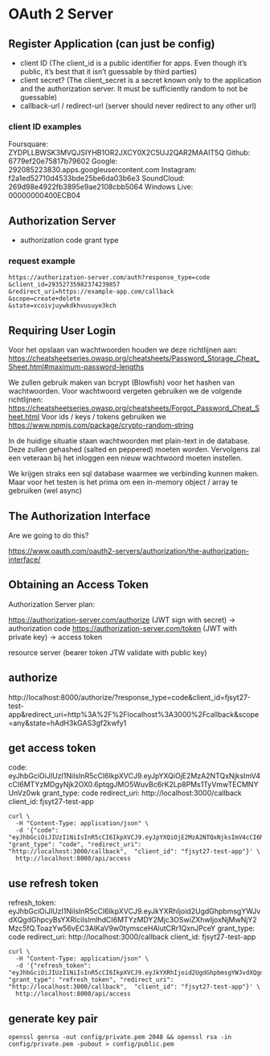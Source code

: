 # OAuth 2 Server

## Register Application (can just be config)
  - client ID (The client_id is a public identifier for apps. Even though it’s public, it’s best that it isn’t guessable by third parties)
  - client secret? (The client_secret is a secret known only to the application and the authorization server. It must be sufficiently random to not be guessable)
  - callback-url / redirect-url (server should never redirect to any other url)

### client ID examples
Foursquare: ZYDPLLBWSK3MVQJSIYHB1OR2JXCY0X2C5UJ2QAR2MAAIT5Q
Github: 6779ef20e75817b79602
Google: 292085223830.apps.googleusercontent.com
Instagram: f2a1ed52710d4533bde25be6da03b6e3
SoundCloud: 269d98e4922fb3895e9ae2108cbb5064
Windows Live: 00000000400ECB04


## Authorization Server 
 - authorization code grant type


### request example
```
https://authorization-server.com/auth?response_type=code
&client_id=29352735982374239857
&redirect_uri=https://example-app.com/callback
&scope=create+delete
&state=xcoivjuywkdkhvusuye3kch
```

## Requiring User Login

Voor het opslaan van wachtwoorden houden we deze richtlijnen aan: https://cheatsheetseries.owasp.org/cheatsheets/Password_Storage_Cheat_Sheet.html#maximum-password-lengths

We zullen gebruik maken van bcrypt (Blowfish) voor het hashen van wachtwoorden.
Voor wachtwoord vergeten gebruiken we de volgende richtlijnen: https://cheatsheetseries.owasp.org/cheatsheets/Forgot_Password_Cheat_Sheet.html
Voor ids / keys / tokens gebruiken we https://www.npmjs.com/package/crypto-random-string

In de huidige situatie staan wachtwoorden met plain-text in de database. Deze zullen gehashed (salted en peppered) moeten worden. Vervolgens zal een veteraan bij het inloggen een nieuw wachtwoord moeten instellen.

We krijgen straks een sql database waarmee we verbinding kunnen maken. Maar voor het testen is het prima om een in-memory object / array te gebruiken (wel async)


## The Authorization Interface
 Are we going to do this?

 https://www.oauth.com/oauth2-servers/authorization/the-authorization-interface/


## Obtaining an Access Token




Authorization Server 
plan:

https://authorization-server.com/authorize (JWT sign with secret) -> authorization code
https://authorization-server.com/token (JWT with private key) -> access token

resource server (bearer token JTW validate with public key)

## authorize
http://localhost:8000/authorize/?response_type=code&client_id=fjsyt27-test-app&redirect_uri=http%3A%2F%2Flocalhost%3A3000%2Fcallback&scope=any&state=hAdH3kGAS3gf2kwfy1


## get access token

code:         eyJhbGciOiJIUzI1NiIsInR5cCI6IkpXVCJ9.eyJpYXQiOjE2MzA2NTQxNjksImV4cCI6MTYzMDgyNjk2OX0.6ptqgJMO5WuvBc6rK2Lp8PMs1TyVmwTECMNYUnVz0wk
grant_type:   code
redirect_uri: http://localhost:3000/callback
client_id:    fjsyt27-test-app

```
curl \
  -H "Content-Type: application/json" \
  -d '{"code": "eyJhbGciOiJIUzI1NiIsInR5cCI6IkpXVCJ9.eyJpYXQiOjE2MzA2NTQxNjksImV4cCI6MTYzMDgyNjk2OX0.6ptqgJMO5WuvBc6rK2Lp8PMs1TyVmwTECMNYUnVz0wk", "grant_type": "code", "redirect_uri": "http://localhost:3000/callback",  "client_id": "fjsyt27-test-app"}' \
  http://localhost:8000/api/access
```

## use refresh token

refresh_token: eyJhbGciOiJIUzI1NiIsInR5cCI6IkpXVCJ9.eyJkYXRhIjoid2UgdGhpbmsgYWJvdXQgdGhpcyBsYXRlciIsImlhdCI6MTYzMDY2Mjc3OSwiZXhwIjoxNjMwNjY2Mzc5fQ.ToazYw56vEC3AlKaV9w0tymsceHAlutCRr1QxnJPceY
grant_type:    code
redirect_uri:  http://localhost:3000/callback
client_id:     fjsyt27-test-app

```
curl \
  -H "Content-Type: application/json" \
  -d '{"refresh_token": "eyJhbGciOiJIUzI1NiIsInR5cCI6IkpXVCJ9.eyJkYXRhIjoid2UgdGhpbmsgYWJvdXQgdGhpcyBsYXRlciIsImlhdCI6MTYzMDY2Mjc3OSwiZXhwIjoxNjMwNjY2Mzc5fQ.ToazYw56vEC3AlKaV9w0tymsceHAlutCRr1QxnJPceY", "grant_type": "refresh_token", "redirect_uri": "http://localhost:3000/callback",  "client_id": "fjsyt27-test-app"}' \
  http://localhost:8000/api/access
```


## generate key pair

`openssl genrsa -out config/private.pem 2048 && openssl rsa -in config/private.pem -pubout > config/public.pem`
